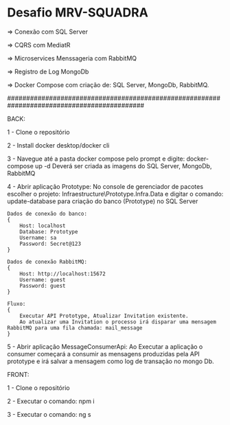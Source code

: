 # Desafio MRV-SQUADRA


=> Conexão com SQL Server

=> CQRS com MediatR

=> Microservices Menssageria com RabbitMQ

=> Registro de Log MongoDb

=> Docker Compose com criação de: SQL Server, MongoDb, RabbitMQ.

############################################################################################

BACK:

1 - Clone o repositório

2 - Install docker desktop/docker cli

3 - Navegue até a pasta docker compose pelo prompt e digite: docker-compose up -d
	Deverá ser criada as imagens do SQL Server, MongoDb, RabbitMQ

4 - Abrir aplicação Prototype: No console de gerenciador de pacotes escolher o projeto:
	Infraestructure\Prototype.Infra.Data e digitar o comando:
	update-database para criação do banco (Prototype) no SQL Server
	
	Dados de conexão do banco:
	{
		Host: localhost
		Database: Prototype
		Username: sa
		Password: Secret@123
	}

	Dados de conexão RabbitMQ:
	{
		Host: http://localhost:15672
		Username: guest
		Password: guest
	}
	
	Fluxo:
	{ 
		Executar API Prototype, Atualizar Invitation existente. 
		Ao atualizar uma Invitation o processo irá disparar uma mensagem RabbitMQ para uma fila chamada: mail_message
	}

5 - Abrir aplicação MessageConsumerApi: Ao Executar a aplicação o consumer começará a consumir as mensagens produzidas
	pela API prototype e irá salvar a mensagem como log de transação no mongo Db.



FRONT:

1 - Clone o repositório

2 - Executar o comando: npm i

3 - Executar o comando: ng s




